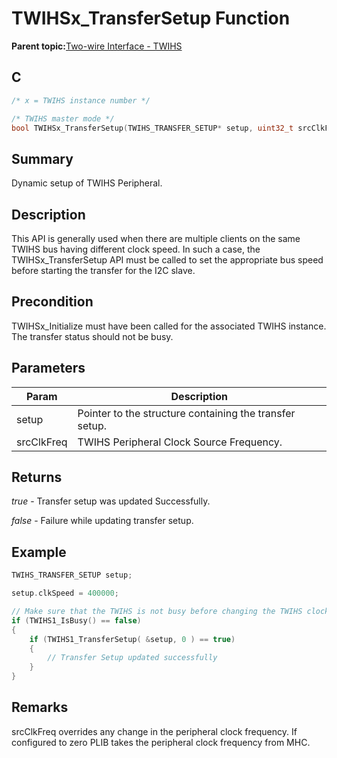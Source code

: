 # TWIHSx\_TransferSetup Function

**Parent topic:**[Two-wire Interface - TWIHS](GUID-C8012FE8-F7B4-4CE6-84B4-61EAAFAB03B0.md)

## C

```c
/* x = TWIHS instance number */

/* TWIHS master mode */
bool TWIHSx_TransferSetup(TWIHS_TRANSFER_SETUP* setup, uint32_t srcClkFreq)
```

## Summary

Dynamic setup of TWIHS Peripheral.

## Description

This API is generally used when there are multiple clients on the same TWIHS bus having different clock speed. In such a case, the TWIHSx\_TransferSetup API must be called to set the appropriate bus speed before starting the transfer for the I2C slave.

## Precondition

TWIHSx\_Initialize must have been called for the associated TWIHS instance. The transfer status should not be busy.

## Parameters

|Param|Description|
|-----|-----------|
|setup|Pointer to the structure containing the transfer setup.|
|srcClkFreq|TWIHS Peripheral Clock Source Frequency.|

## Returns

*true* - Transfer setup was updated Successfully.

*false* - Failure while updating transfer setup.

## Example

```c
TWIHS_TRANSFER_SETUP setup;

setup.clkSpeed = 400000;

// Make sure that the TWIHS is not busy before changing the TWIHS clock frequency
if (TWIHS1_IsBusy() == false)
{
    if (TWIHS1_TransferSetup( &setup, 0 ) == true)
    {
        // Transfer Setup updated successfully
    }
}
```

## Remarks

srcClkFreq overrides any change in the peripheral clock frequency. If configured to zero PLIB takes the peripheral clock frequency from MHC.

